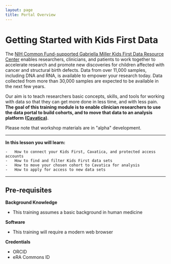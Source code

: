 ```yaml
---
layout: page
title: Portal Overview
---
```


Getting Started with Kids First Data
====================================

The [NIH Common Fund-supported Gabriella Miller Kids First Data Resource
Center](https://kidsfirstdrc.org/) enables researchers, clinicians, and
patients to work together to accelerate research and promote new
discoveries for children affected with cancer and structural birth
defects. Data from over 11,000 samples, including DNA and RNA, is
available to empower your research today. Data collected from more than
30,000 samples are expected to be available in the next few years.

Our aim is to teach researchers basic concepts, skills, and tools for
working with data so that they can get more done in less time, and with
less pain. **The goal of this training module is to enable clinician
researchers to use the data portal to build cohorts, and to move that
data to an analysis platform ([Cavatica](https://cavatica.squarespace.com/))**. 

<!-- If you are looking for
information on running workflows in Cavatica, please use \<lesson in
progress\>.
-->

Please note that workshop materials are in "alpha" development.

---

 **In this lesson you will learn:**

    -   How to connect your Kids First, Cavatica, and protected access accounts
    -   How to find and filter Kids First data sets
    -   How to move your chosen cohort to Cavatica for analysis
    -   How to apply for access to new data sets

---

Pre-requisites
--------------
   **Background Knowledge**

   + This training assumes a basic background in human medicine

**Software**

+ This training will require a modern web browser

**Credentials**

   -   ORCID
   -   eRA Commons ID
